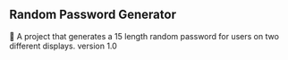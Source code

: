 ## Random Password Generator

🚀 A project that generates a 15 length random password for users on two different displays.
version 1.0
